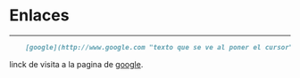 # Enlaces

---

```markdown
    [google](http://www.google.com "texto que se ve al poner el cursor")    
```

linck de visita a la pagina de  [google](http://www.google.com "google.com").
